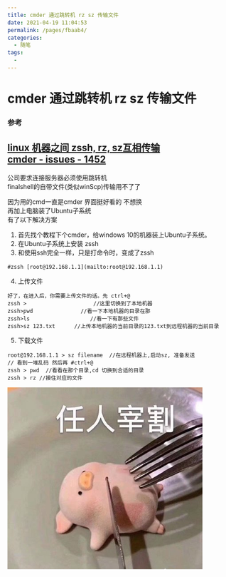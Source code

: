 ```yaml
---
title: cmder 通过跳转机 rz sz 传输文件
date: 2021-04-19 11:04:53
permalink: /pages/fbaab4/
categories:
  - 随笔
tags:
  - 
---
```

# cmder 通过跳转机 rz sz 传输文件  

### 参考    
[linux 机器之间 zssh, rz, sz互相传输](https://www.cnblogs.com/strikebone/p/3454679.html)    
[cmder - issues - 1452](https://github.com/cmderdev/cmder/issues/1452)    
---    
    
公司要求连接服务器必须使用跳转机    
finalshell的自带文件(类似winScp)传输用不了了    
    
因为用的cmd一直是cmder 界面挺好看的 不想换    
再加上电脑装了Ubuntu子系统    
有了以下解决方案    
    
1. 首先找个教程下个cmder，给windows 10的机器装上Ubuntu子系统。    
2. 在Ubuntu子系统上安装 zssh    
3. 和使用ssh完全一样，只是打命令时，变成了zssh    
```    
#zssh [root@192.168.1.1](mailto:root@192.168.1.1)    
```    
4. 上传文件    
```    
好了，在进入后，你需要上传文件的话。先 ctrl+@    
zssh >                     //这里切换到了本地机器    
zssh>pwd               //看一下本地机器的目录在那    
zssh>ls                   //看一下有那些文件    
zssh>sz 123.txt      //上传本地机器的当前目录的123.txt到远程机器的当前目录    
```    
5. 下载文件    
```    
root@192.168.1.1 > sz filename  //在远程机器上,启动sz, 准备发送    
// 看到一堆乱码 然后再 #ctrl+@    
zssh > pwd  //看看在那个目录,cd 切换到合适的目录    
zssh > rz //接住对应的文件    
```    
    
    
![11](../images/7485616-eefd1a0ed5fef397.png)    
    
    
    
    
    
